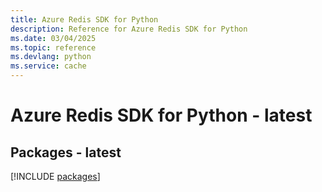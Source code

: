 ```yaml
---
title: Azure Redis SDK for Python
description: Reference for Azure Redis SDK for Python
ms.date: 03/04/2025
ms.topic: reference
ms.devlang: python
ms.service: cache
---
```

# Azure Redis SDK for Python - latest
## Packages - latest
[!INCLUDE [packages](redis-index.md)]